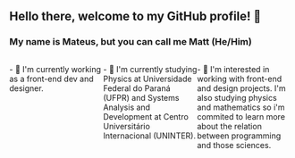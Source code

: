 ## Hello there, welcome to my GitHub profile! 👋
### My name is Mateus, but you can call me Matt (He/Him)

<div style="display: flex;">
<p style="width: 100%; max-width: 200px">
- 🔭 I'm currently working as a front-end dev and designer.
</p>
<p style="width: 100%; max-width: 200px">
- 🌱 I'm currently studying Physics at Universidade Federal do Paraná (UFPR) and Systems Analysis and Development at Centro Universitário Internacional (UNINTER).
 </p>
 <p style="width: 100%; max-width: 200px">
- 🌟 I'm interested in working with front-end and design projects. I'm also studying physics and mathematics so i'm commited to learn more about the relation between programming and those sciences.
 </p>
</div>

<!--
**mateus-rafael42/mateus-rafael42** is a ✨ _special_ ✨ repository because its `README.md` (this file) appears on your GitHub profile.

Here are some ideas to get you started:

- 🔭 I’m currently working on ...
- 🌱 I’m currently learning ...
- 👯 I’m looking to collaborate on ...
- 🤔 I’m looking for help with ...
- 💬 Ask me about ...
- 📫 How to reach me: ...
- 😄 Pronouns: ...
- ⚡ Fun fact: ...
-->
